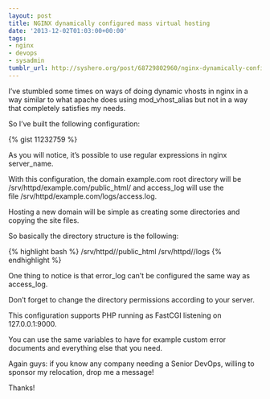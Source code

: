 ```yaml
---
layout: post
title: NGINX dynamically configured mass virtual hosting
date: '2013-12-02T01:03:00+00:00'
tags:
- nginx
- devops
- sysadmin
tumblr_url: http://syshero.org/post/68729802960/nginx-dynamically-configured-mass-virtual-hosting
---
```

I’ve stumbled some times on ways of doing dynamic vhosts in nginx in a way similar to what apache does using mod_vhost_alias but not in a way that completely satisfies my needs.
<!--more-->
So I’ve built the following configuration:

{% gist 11232759 %}

As you will notice, it’s possible to use regular expressions in nginx server_name.

With this configuration, the domain example.com root directory will be /srv/httpd/example.com/public_html/ and access_log will use the file /srv/httpd/example.com/logs/access.log.

Hosting a new domain will be simple as creating some directories and copying the site files.

So basically the directory structure is the following:

{% highlight bash %}
/srv/httpd/<domain name>/public_html
/srv/httpd/<domain name>/logs
{% endhighlight %}

One thing to notice is that error_log can’t be configured the same way as access_log.

Don’t forget to change the directory permissions according to your server.

This configuration supports PHP running as FastCGI listening on 127.0.0.1:9000.

You can use the same variables to have for example custom error documents and everything else that you need.

Again guys: if you know any company needing a Senior DevOps, willing to sponsor my relocation, drop me a message!

Thanks!

